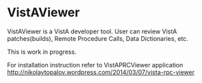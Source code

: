 VistAViewer
============

VistAViewer is a VistA developer tool. User can review VistA patches(builds), Remote Procedure Calls, Data Dictionaries, etc.  

This is work in progress.

For installation instruction refer to VistAPRCViewer application http://nikolaytopalov.wordpress.com/2014/03/07/vista-rpc-viewer